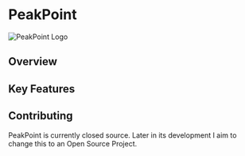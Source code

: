 # PeakPoint

![PeakPoint Logo](https://github.com/thomasjpw/PeakPoint/blob/[branch]/PeakPointLogo.png?raw=true)

## Overview

## Key Features

## Contributing
PeakPoint is currently closed source. Later in its development I aim to change this to an Open Source Project.
